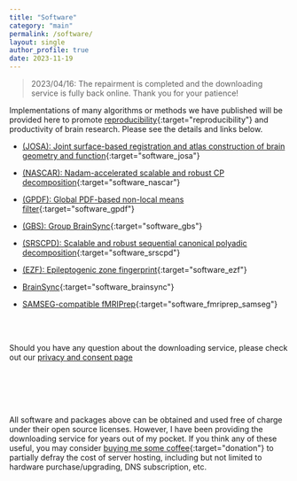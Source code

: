 ```yaml
---
title: "Software"
category: "main"
permalink: /software/
layout: single
author_profile: true
date: 2023-11-19
---
```


> 2023/04/16:
> The repairment is completed and the downloading service is fully back online. Thank you for your patience!

Implementations of many algorithms or methods we have published will be provided here to promote [reproducibility](https://ieeexplore.ieee.org/document/4815541/){:target="reproducibility"} and productivity of brain research. Please see the details and links below.

* [(JOSA): <ins>Jo</ins>int <ins>s</ins>urface-based registration and <ins>a</ins>tlas construction of brain geometry and function](/software/JOSA/josa_main){:target="software_josa"}

* [(NASCAR): <ins>Na</ins>dam-accelerated <ins>sca</ins>lable and <ins>r</ins>obust CP decomposition](/software/NASCAR/nascar_main){:target="software_nascar"}

* [(GPDF): <ins>G</ins>lobal <ins>PDF</ins>-based non-local means filter](/software/GPDF/gpdf_main){:target="software_gpdf"}

* [(GBS): <ins>G</ins>roup <ins>B</ins>rain<ins>S</ins>ync](https://neuroimageusc.github.io/GBS){:target="software_gbs"}

* [(SRSCPD): <ins>S</ins>calable and <ins>r</ins>obust <ins>s</ins>equential <ins>c</ins>anonical <ins>p</ins>olyadic <ins>d</ins>ecomposition](/software/SRSCPD_ALS/srscpd_als_main){:target="software_srscpd"}

* [(EZF): <ins>E</ins>pileptogenic <ins>z</ins>one <ins>f</ins>ingerprint](/software/EZ_Fingerprint/ezf_main){:target="software_ezf"}

* [BrainSync](https://neuroimage.usc.edu/neuro/Resources/BrainSync){:target="software_brainsync"}

* [SAMSEG-compatible fMRIPrep](/software/fMRIPrep_SAMSEG/fMRIPrep_SAMSEG_main){:target="software_fmriprep_samseg"}

<br/><br/>

Should you have any question about the downloading service, please check out our [privacy and consent page](/software/privacy)

<br/><br/><br/><br/>

<span style="font-size:14px">All software and packages above can be obtained and used free of charge under their open source licenses. However, I have been providing the downloading service for years out of my pocket. If you think any of these useful, you may consider [buying me some coffee](https://www.paypal.com/donate/?hosted_button_id=QVZAYC9LH9TXN){:target="donation"} to partially defray the cost of server hosting, including but not limited to hardware purchase/upgrading, DNS subscription, etc.</span>
